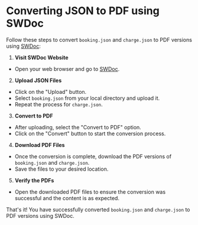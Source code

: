 # Converting JSON to PDF using SWDoc

Follow these steps to convert `booking.json` and `charge.json` to PDF versions using [SWDoc](https://www.swdoc.org/):

1. **Visit SWDoc Website**

- Open your web browser and go to [SWDoc](https://www.swdoc.org/).

2. **Upload JSON Files**

- Click on the "Upload" button.
- Select `booking.json` from your local directory and upload it.
- Repeat the process for `charge.json`.

3. **Convert to PDF**

- After uploading, select the "Convert to PDF" option.
- Click on the "Convert" button to start the conversion process.

4. **Download PDF Files**

- Once the conversion is complete, download the PDF versions of `booking.json` and `charge.json`.
- Save the files to your desired location.

5. **Verify the PDFs**

- Open the downloaded PDF files to ensure the conversion was successful and the content is as expected.

That's it! You have successfully converted `booking.json` and `charge.json` to PDF versions using SWDoc.
